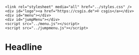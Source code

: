 <!-- the Menu -->
    <link rel="stylesheet" media="all" href="../styles.css" />
    <div id="logo"><a href="https://csgis.de">© csgis</a></div>
    <div id="menu"></div>
    <div id="jumpMenu"></div>
    <script src="../menu.js"></script>
    <script src="../jumpmenu.js"></script>
<!-- the Menu -->


# Headline

